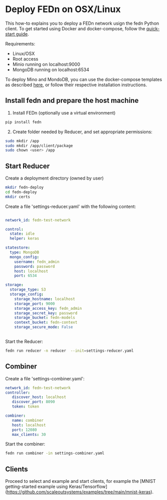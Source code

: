 # Deploy FEDn on OSX/Linux 

This how-to explains you to deploy a FEDn network usign the fedn Python client. To get started using Docker and docker-compose, follow the [quick-start guide](https://github.com/scaleoutsystems/fedn/tree/master/docs#readme). 

Requirements: 
- Linux/OSX
- Root access
- Minio running on localhost:9000
- MongoDB running on localhost:6534

To deploy Mino and MondoDB, you can use the docker-compose templates as described [here](https://github.com/scaleoutsystems/fedn/tree/master/docs#readme), or follow their respective installation instructions. 


## Install fedn and prepare the host machine

1. Install FEDn (optionally use a virtual environment)
```bash
pip install fedn 
```

2. Create folder needed by Reducer, and set appropriate permissions: 

``` bash
sudo mkdir /app
sudo mkdir /app/client/package
sudo chown <user> /app
```

## Start Reducer

Create a deployment directory (owned by user)
```bash
mkdir fedn-deploy
cd fedn-deploy
mkdir certs
```

Create a file 'settings-reducer.yaml' with the following content: 

```yaml

network_id: fedn-test-network

control:
  state: idle
  helper: keras

statestore:
  type: MongoDB
  mongo_config:
    username: fedn_admin
    password: password
    host: localhost
    port: 6534

storage:
  storage_type: S3
  storage_config:
    storage_hostname: localhost
    storage_port: 9000
    storage_access_key: fedn_admin
    storage_secret_key: password
    storage_bucket: fedn-models
    context_bucket: fedn-context
    storage_secure_mode: False 
    
 ```
 Start the Reducer: 
 
 ```bash
 fedn run reducer -n reducer  --init=settings-reducer.yaml
 ```
 
 ## Combiner
 
 Create a file 'settings-combiner.yaml': 
 
 ```yaml
network_id: fedn-test-network
controller:
    discover_host: localhost
    discover_port: 8090
    token: token

combiner:
    name: combiner
    host: localhost
    port: 12080
    max_clients: 30
 ```
 
 Start the combiner: 
 ```bash
 fedn run combiner -in settings-combiner.yaml
```

## Clients

Proceed to select and example and start clients, for example the [MNIST getting-started example using Keras/Tensorflow] (https://github.com/scaleoutsystems/examples/tree/main/mnist-keras).  
 
